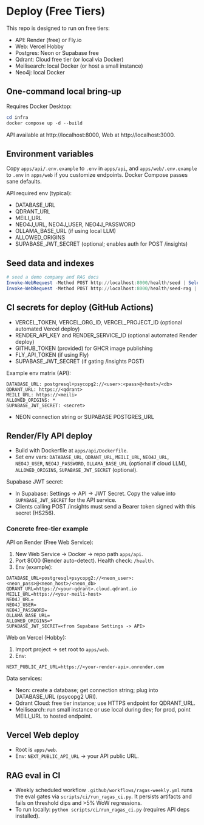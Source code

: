 # Deploy (Free Tiers)

This repo is designed to run on free tiers:

- API: Render (free) or Fly.io
- Web: Vercel Hobby
- Postgres: Neon or Supabase free
- Qdrant: Cloud free tier (or local via Docker)
- Meilisearch: local Docker (or host a small instance)
- Neo4j: local Docker

## One-command local bring-up

Requires Docker Desktop:

```powershell
cd infra
docker compose up -d --build
```

API available at http://localhost:8000, Web at http://localhost:3000.

## Environment variables

Copy `apps/api/.env.example` to `.env` in `apps/api`, and `apps/web/.env.example` to `.env` in `apps/web` if you customize endpoints. Docker Compose passes sane defaults.

API required env (typical):

- DATABASE_URL
- QDRANT_URL
- MEILI_URL
- NEO4J_URL, NEO4J_USER, NEO4J_PASSWORD
- OLLAMA_BASE_URL (if using local LLM)
- ALLOWED_ORIGINS
- SUPABASE_JWT_SECRET (optional; enables auth for POST /insights)

## Seed data and indexes

```powershell
# seed a demo company and RAG docs
Invoke-WebRequest -Method POST http://localhost:8000/health/seed | Select-Object -Expand Content
Invoke-WebRequest -Method POST http://localhost:8000/health/seed-rag | Select-Object -Expand Content
```

## CI secrets for deploy (GitHub Actions)

- VERCEL_TOKEN, VERCEL_ORG_ID, VERCEL_PROJECT_ID (optional automated Vercel deploy)
- RENDER_API_KEY and RENDER_SERVICE_ID (optional automated Render deploy)
- GITHUB_TOKEN (provided) for GHCR image publishing
- FLY_API_TOKEN (if using Fly)
- SUPABASE_JWT_SECRET (if gating /insights POST)

Example env matrix (API):

```
DATABASE_URL: postgresql+psycopg2://<user>:<pass>@<host>/<db>
QDRANT_URL: https://<qdrant>
MEILI_URL: https://<meili>
ALLOWED_ORIGINS: *
SUPABASE_JWT_SECRET: <secret>
```
- NEON connection string or SUPABASE POSTGRES_URL

## Render/Fly API deploy

- Build with Dockerfile at `apps/api/Dockerfile`.
- Set env vars: `DATABASE_URL`, `QDRANT_URL`, `MEILI_URL`, `NEO4J_URL`, `NEO4J_USER`, `NEO4J_PASSWORD`, `OLLAMA_BASE_URL` (optional if cloud LLM), `ALLOWED_ORIGINS`, `SUPABASE_JWT_SECRET` (optional).

Supabase JWT secret:

- In Supabase: Settings -> API -> JWT Secret. Copy the value into `SUPABASE_JWT_SECRET` for the API service.
- Clients calling POST /insights must send a Bearer token signed with this secret (HS256).

### Concrete free-tier example

API on Render (Free Web Service):

1) New Web Service -> Docker -> repo path `apps/api`.
2) Port 8000 (Render auto-detect). Health check: `/health`.
3) Env (example):

```
DATABASE_URL=postgresql+psycopg2://<neon_user>:<neon_pass>@<neon_host>/<neon_db>
QDRANT_URL=https://<your-qdrant>.cloud.qdrant.io
MEILI_URL=https://<your-meili-host>
NEO4J_URL=
NEO4J_USER=
NEO4J_PASSWORD=
OLLAMA_BASE_URL=
ALLOWED_ORIGINS=*
SUPABASE_JWT_SECRET=<from Supabase Settings -> API>
```

Web on Vercel (Hobby):

1) Import project -> set root to `apps/web`.
2) Env:

```
NEXT_PUBLIC_API_URL=https://<your-render-api>.onrender.com
```

Data services:

- Neon: create a database; get connection string; plug into DATABASE_URL (psycopg2 URI).
- Qdrant Cloud: free tier instance; use HTTPS endpoint for QDRANT_URL.
- Meilisearch: run small instance or use local during dev; for prod, point MEILI_URL to hosted endpoint.

## Vercel Web deploy

- Root is `apps/web`.
- Env: `NEXT_PUBLIC_API_URL` -> your API public URL.

## RAG eval in CI

- Weekly scheduled workflow `.github/workflows/ragas-weekly.yml` runs the eval gates via `scripts/ci/run_ragas_ci.py`. It persists artifacts and fails on threshold dips and >5% WoW regressions.
- To run locally: `python scripts/ci/run_ragas_ci.py` (requires API deps installed).
